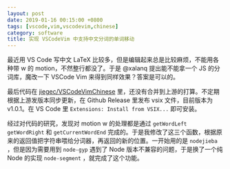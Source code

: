 ```yaml
---
layout: post
date: 2019-01-16 00:15:00 +0800
tags: [vscode,vim,vscodevim,chinese]
category: software
title: 实现 VSCodeVim 中支持中文分词的单词移动
---
```


最近用 VS Code 写中文 LaTeX 比较多，但是编辑起来总是比较麻烦，不能用各种带 w 的 motion，不然整行都没了。于是 @xalanq 提出能不能拿一个 JS 的分词库，魔改一下 VSCode Vim 来得到同样效果？答案是可以的。

最后代码在 [jiegec/VSCodeVimChinese](https://github.com/jiegec/VSCodeVimChinese) 里，还没有合并到上游的打算。不定期根据上游发版本同步更新，在 Github Release 里发布 vsix 文件，目前版本为 v1.0.1。在 VS Code 里 `Extensions: Install from VSIX...` 即可安装。

经过对代码的研究，发现对 motion w 的处理都是通过 `getWordLeft` `getWordRight` 和 `getCurrentWordEnd` 完成的。于是我修改了这三个函数，根据原来的返回值把字符串喂给分词器，再返回的新的位置。一开始用的是 `nodejieba` ，但是因为需要用到 `node-gyp` 遇到了 Node 版本不兼容的问题，于是换了一个纯 Node 的实现 `node-segment` ，就完成了这个功能。

